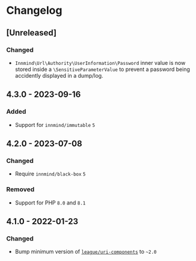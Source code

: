 # Changelog

## [Unreleased]

### Changed

- `Innmind\Url\Authority\UserInformation\Password` inner value is now stored inside a `\SensitiveParameterValue` to prevent a password being accidently displayed in a dump/log.

## 4.3.0 - 2023-09-16

### Added

- Support for `innmind/immutable` `5`

## 4.2.0 - 2023-07-08

### Changed

- Require `innmind/black-box` `5`

### Removed

- Support for PHP `8.0` and `8.1`

## 4.1.0 - 2022-01-23

### Changed

- Bump minimum version of [`league/uri-components`](https://packagist.org/packages/league/uri-components) to `~2.0`
